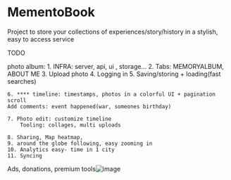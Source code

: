 # MementoBook
Project to store your collections of experiences/story/history in a stylish, easy to access service


TODO

photo album:
	1. INFRA: server, api, ui , storage…
	2. Tabs: MEMORYALBUM, ABOUT ME
	3. Upload photo 
	4. Logging in
	5. Saving/storing + loading(fast searches)
	
	6. **** timeline: timestamps, photos in a colorful UI + pagination scroll
	Add comments: event happened(war, someones birthday)
	
	7. Photo edit: customize timeline
		Tooling: collages, multi uploads
	
	8. Sharing, Map heatmap, 
	9. around the globe following, easy zooming in
	10. Analytics easy- time in 1 city
	11. Syncing
Ads, donations, premium tools![image](https://user-images.githubusercontent.com/68886456/205130700-fdbd31b3-bbd1-4bbb-b057-b5f4bdfa233b.png)
